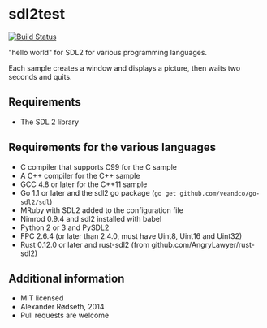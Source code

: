 sdl2test
========

[![Build Status](https://travis-ci.org/xyproto/sdl2test.svg?branch=master)](https://travis-ci.org/xyproto/sdl2test)
<!-- [![Build Status](https://drone.io/github.com/xyproto/browserspeak/status.png)](https://drone.io/github.com/xyproto/browserspeak/latest) -->

"hello world" for SDL2 for various programming languages.

Each sample creates a window and displays a picture, then waits two seconds and quits.

Requirements
------------

* The SDL 2 library

Requirements for the various languages
--------------------------------------
* C compiler that supports C99 for the C sample
* A C++ compiler for the C++ sample
* GCC 4.8 or later for the C++11 sample
* Go 1.1 or later and the sdl2 go package (`go get github.com/veandco/go-sdl2/sdl`)
* MRuby with SDL2 added to the configuration file
* Nimrod 0.9.4 and sdl2 installed with babel
* Python 2 or 3 and PySDL2
* FPC 2.6.4 (or later than 2.4.0, must have Uint8, Uint16 and Uint32)
* Rust 0.12.0 or later and rust-sdl2 (from github.com/AngryLawyer/rust-sdl2)

Additional information
----------------------

* MIT licensed
* Alexander Rødseth, 2014
* Pull requests are welcome
